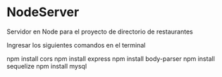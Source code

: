 # NodeServer
Servidor en Node para el proyecto de directorio de restaurantes

Ingresar los siguientes comandos en el terminal

npm install cors
npm install express
npm install body-parser
npm install sequelize
npm install mysql
